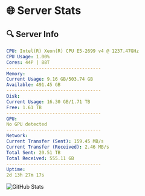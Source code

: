 # 🌐 Server Stats
## 🔍 Server Info
```yaml
CPU: Intel(R) Xeon(R) CPU E5-2699 v4 @ 1237.47GHz
CPU Usage: 1.00%
Cores: 44P | 88T
-----------------------------------
Memory:
Current Usage: 9.16 GB/503.74 GB
Available: 491.45 GB
-----------------------------------
Disk:
Current Usage: 16.30 GB/1.71 TB
Free: 1.61 TB
-----------------------------------
GPU:
No GPU detected
-----------------------------------
Network:
Current Transfer (Sent): 159.45 MB/s
Current Transfer (Received): 2.46 MB/s
Total Sent: 20.51 TB
Total Received: 555.11 GB
-----------------------------------
Uptime:
2d 13h 27m 17s
```
![GitHub Stats](https://img.shields.io/badge/Updated-2025-02-10_12:10:35-blue)